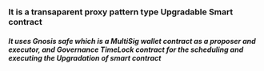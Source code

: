 ### It is a transaparent proxy pattern type Upgradable Smart contract

##### It uses Gnosis safe which is a MultiSig wallet contract as a proposer and executor, and Governance TimeLock contract for the scheduling and executing the Upgradation of smart contract

